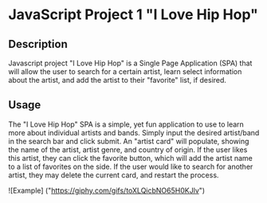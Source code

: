 # JavaScript Project 1 "I Love Hip Hop"

## Description

Javascript project "I Love Hip Hop" is a Single Page Application (SPA) that will allow the user to search for a certain artist, learn select information about the artist, and add the artist to their "favorite" list, if desired.


## Usage

The "I Love Hip Hop" SPA is a simple, yet fun application to use to learn more about individual artists and bands. Simply input the desired artist/band in the search bar and click submit. An "artist card" will populate, showing the name of the artist, artist genre, and country of origin. If the user likes this artist, they can click the favorite button, which will add the artist name to a list of favorites on the side. If the user would like to search for another artist, they may delete the current card, and restart the process.

![Example] ("https://giphy.com/gifs/toXLQicbNO65H0KJlv")